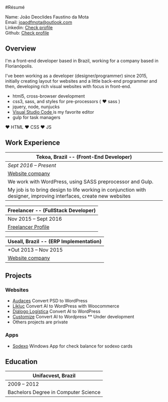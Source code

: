 #Résumé

Name: João Deoclides Faustino da Mota <br />
Email: [joaodfmota@outlook.com](mailto:joaodfmota@outlook.com) <br />
Linkedin: [ Check profile ](https://www.linkedin.com/in/joaodfmota/) <br />
Github: [ Check profile ](http://www.github.com/joaodfmota)

## Overview

I'm a front-end developer based in Brazil, working for a company based in Florianópolis.

I've been working as a developer (designer/programmer) since 2015, initially creating layout for websites and a little back-end programmer and then, developing rich visual websites with focus in front-end.

- html5, cross-browser development
- css3, sass, and styles for pre-processors ( ♥ sass )
- jquery, node, nunjucks
- [ Visual Studio Code ](https://github.com/Microsoft/vscode) is my favorite editor
- gulp for task managers

♥ HTML
♥ CSS
♥ JS

## Work Experience

| Tekoa, Brazil -- (Front-End Developer) |
| --- |
| *Sept 2016 – Present* |
| [Website company](http://www.tekoa.com.br) |
| We work with WordPress, using SASS preprocessor and Gulp. |
| My job is to bring design to life working in conjunction with designer, improving interfaces, create new websites |

| Freelancer -- (FullStack Developer) |
| --- |
| Nov 2015 – Sept 2016 |
| [Freelancer Profile](https://www.freelancer.com/u/joaodfmota.html) |

| Useall, Brazil -- (ERP Implementation) |
| --- |
| *Out 2013 – Nov 2015 |
| [Website company](http://www.useall.com.br) |

## Projects
### Websites
- [Audaces](http://www.audaces.com) Convert PSD to WordPress
- [Likluc](http://likluc.com.br) Convert AI to WordPress with Woocommerce 
- [Diálogo Logística](http://dialogologistica.com.br) Convert AI to WordPress
- [Customize](http://customize.tekoa.floripa.br/) Convert AI to Wordpress ** Under development
- Others projects are private

### Apps
- [Sodexo](https://www.microsoft.com/pt-br/store/p/sodexo/9pgd5p7qw9xv) Windows App for check balance for sodexo cards

## Education

| Unifacvest, Brazil|
| --- |
| 2009 – 2012 |
| Bachelors Degree in Computer Science |